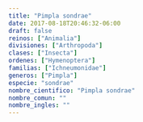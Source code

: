 ```yaml
---
title: "Pimpla sondrae"
date: 2017-08-18T20:46:32-06:00
draft: false
reinos: ["Animalia"]
divisiones: ["Arthropoda"]
clases: ["Insecta"]
ordenes: ["Hymenoptera"]
familias: ["Ichneumonidae"]
generos: ["Pimpla"]
especie: "sondrae"
nombre_cientifico: "Pimpla sondrae"
nombre_comun: ""
nombre_ingles: ""
---
```

